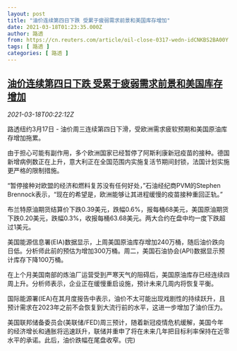 ```yaml
---
layout: post
title: "油价连续第四日下跌 受累于疲弱需求前景和美国库存增加"
date: 2021-03-18T01:23:35.000Z
author: 路透
from: https://cn.reuters.com/article/oil-close-0317-wedn-idCNKBS2BA00Y
tags: [ 路透 ]
categories: [ 路透 ]
---
```

<!--1616030615000-->
[油价连续第四日下跌 受累于疲弱需求前景和美国库存增加](https://cn.reuters.com/article/oil-close-0317-wedn-idCNKBS2BA00Y)
------

<div>
<div><i>2021-03-18T00:22:12Z</i></div><p>路透纽约3月17日 - 油价周三连续第四日下滑，受欧洲需求疲软预期和美国原油库存增加拖累。</p><p>由于担心可能有副作用，多个欧洲国家已经暂停了阿斯利康新冠疫苗的接种。德国新增病例数正在上升，意大利正在全国范围内实施复活节期间封锁，法国计划实施更严格的限制措施。</p><p>“暂停接种对欧盟的经济和燃料复苏没有任何好处，”石油经纪商PVM的Stephen Brennock表示，“现在的希望是，欧洲能够让其进程缓慢的疫苗接种重回正轨。”</p><p>布兰特原油期货结算价下跌0.39美元，跌幅0.6%，报每桶68美元，美国原油期货下跌0.20美元，跌幅0.3%，收报每桶63.68美元。两大合约在盘中均一度下跌超过1美元。</p><p>美国能源信息署(EIA)数据显示，上周美国原油库存增加240万桶，随后油价跌向日低。分析师此前的预估为增加300万桶。周二，美国石油协会(API)数据显示预计库存下降100万桶。</p><p>在上个月美国南部的炼油厂运营受到严寒天气的阻碍后，美国原油库存已经连续四周上升。分析师表示，企业正在缓慢重启设施，预计未来几周内将恢复平衡。</p><p>国际能源署(IEA)在其月度报告中表示，油价不太可能出现戏剧性的持续跃升，且预计需求在2023年之前不会恢复到大流行前的水平，这进一步增加了油价压力。</p><p>美国联邦储备委员会(美联储/FED)周三预计，随着新冠疫情危机缓解，美国今年的经济增长和通胀将迅速跃升，联储并重申了将在未来几年把目标利率保持在近零水平的承诺。此后，油价跌幅在尾盘收窄。(完)</p>
</div>

